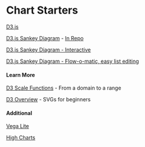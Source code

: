 # Chart Starters

[D3.js](https://github.com/d3/d3/wiki/Gallery)  

[D3.js Sankey Diagram](https://observablehq.com/@dralla666/d3-sankey-diagram) - 
[In Repo](d3-sankey-diagram/) 

[D3.js Sankey Diagram - Interactive](skd3)  

[D3.js Sankey Diagram - Flow-o-matic, easy list editing](https://observablehq.com/@mbostock/flow-o-matic)
<br>

<!--
Nice, but too pricy
https://www.ifu.com/en/e-sankey/

Also cool, loops:
https://www.researchgate.net/figure/A-more-complex-Sankey-diagram-1-The-structure-of-the-diagram-can-be-simplified-by_fig2_317156053
-->

#### Learn More

[D3 Scale Functions](https://www.d3indepth.com/scales/) - From a domain to a range  

[D3 Overview](https://davidwalsh.name/learning-d3) - SVGs for beginners


#### Additional

[Vega Lite](https://vega.github.io/vega-lite/)

[High Charts](https://www.highcharts.com/demo)

 
